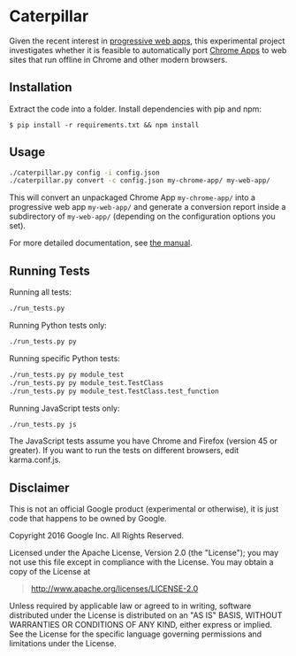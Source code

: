# Caterpillar

Given the recent interest in [progressive web
apps](https://developers.google.com/web/progressive-web-apps/),
this experimental project investigates whether it is feasible to automatically port [Chrome Apps](https://developer.chrome.com/apps/about_apps) to web sites that run offline in Chrome and other modern browsers. 

## Installation

Extract the code into a folder. Install dependencies with pip and npm:

    $ pip install -r requirements.txt && npm install

## Usage

```bash
./caterpillar.py config -i config.json
./caterpillar.py convert -c config.json my-chrome-app/ my-web-app/
```

This will convert an unpackaged Chrome App `my-chrome-app/` into a progressive
web app `my-web-app/` and generate a conversion report inside a subdirectory of
`my-web-app/` (depending on the configuration options you set).

For more detailed documentation, see [the manual](docs/manual.md).

## Running Tests

Running all tests:

```bash
./run_tests.py
```

Running Python tests only:

```bash
./run_tests.py py
```

Running specific Python tests:

```bash
./run_tests.py py module_test
./run_tests.py py module_test.TestClass
./run_tests.py py module_test.TestClass.test_function
```

Running JavaScript tests only:

```bash
./run_tests.py js
```

The JavaScript tests assume you have Chrome and Firefox (version 45 or greater).
If you want to run the tests on different browsers, edit karma.conf.js.

## Disclaimer

This is not an official Google product (experimental or otherwise), it is just
code that happens to be owned by Google.

Copyright 2016 Google Inc. All Rights Reserved.

Licensed under the Apache License, Version 2.0 (the "License");
you may not use this file except in compliance with the License.
You may obtain a copy of the License at

> <http://www.apache.org/licenses/LICENSE-2.0>

Unless required by applicable law or agreed to in writing, software
distributed under the License is distributed on an "AS IS" BASIS,
WITHOUT WARRANTIES OR CONDITIONS OF ANY KIND, either express or implied.
See the License for the specific language governing permissions and
limitations under the License.
